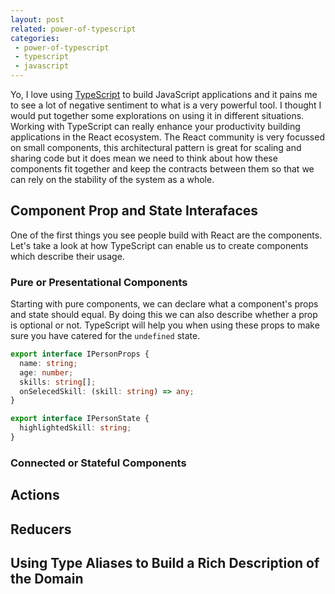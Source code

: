 ```yaml
---
layout: post
related: power-of-typescript
categories:
 - power-of-typescript
 - typescript
 - javascript
---
```


Yo, I love using [TypeScript](https://www.typescriptlang.org/) to build JavaScript applications and it pains me to see a lot of negative sentiment to what is a very powerful tool. I thought I would put together some explorations on using it in different situations. Working with TypeScript can really enhance your productivity building applications in the React ecosystem. The React community is very focussed on small components, this architectural pattern is great for scaling and sharing code but it does mean we need to think about how these components fit together and keep the contracts between them so that we can rely on the stability of the system as a whole.

## Component Prop and State Interafaces

One of the first things you see people build with React are the components. Let's take a look at how TypeScript can enable us to create components which describe their usage.

### Pure or Presentational Components

Starting with pure components, we can declare what a component's props and state should equal. By doing this we can also describe whether a prop is optional or not. TypeScript will help you when using these props to make sure you have catered for the `undefined` state.

```typescript
export interface IPersonProps {
  name: string;
  age: number;
  skills: string[];
  onSelecedSkill: (skill: string) => any;
}

export interface IPersonState {
  highlightedSkill: string;
}
```

### Connected or Stateful Components


## Actions

## Reducers

## Using Type Aliases to Build a Rich Description of the Domain

